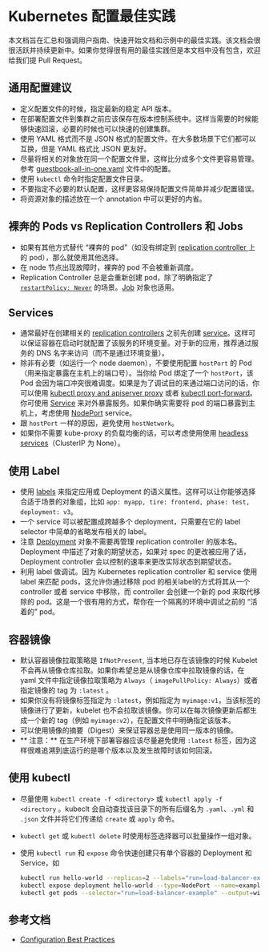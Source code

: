 # Kubernetes 配置最佳实践

本文档旨在汇总和强调用户指南、快速开始文档和示例中的最佳实践。该文档会很很活跃并持续更新中。如果你觉得很有用的最佳实践但是本文档中没有包含，欢迎给我们提 Pull Request。

## 通用配置建议

- 定义配置文件的时候，指定最新的稳定 API 版本。
- 在部署配置文件到集群之前应该保存在版本控制系统中。这样当需要的时候能够快速回滚，必要的时候也可以快速的创建集群。
- 使用 YAML 格式而不是 JSON 格式的配置文件。在大多数场景下它们都可以互换，但是 YAML 格式比 JSON 更友好。
- 尽量将相关的对象放在同一个配置文件里，这样比分成多个文件更容易管理。参考 [guestbook-all-in-one.yaml](https://github.com/kubernetes/examples/blob/master/guestbook/all-in-one/guestbook-all-in-one.yaml) 文件中的配置。
- 使用 `kubectl` 命令时指定配置文件目录。
- 不要指定不必要的默认配置，这样更容易保持配置文件简单并减少配置错误。
- 将资源对象的描述放在一个 annotation 中可以更好的内省。


## 裸奔的 Pods vs Replication Controllers 和 Jobs

- 如果有其他方式替代 “裸奔的 pod”（如没有绑定到 [replication controller ](https://kubernetes.io/docs/user-guide/replication-controller) 上的 pod），那么就使用其他选择。
- 在 node 节点出现故障时，裸奔的 pod 不会被重新调度。
- Replication Controller 总是会重新创建 pod，除了明确指定了 [`restartPolicy: Never`](https://kubernetes.io/docs/concepts/workloads/pods/pod-lifecycle/#restart-policy) 的场景。[Job](https://kubernetes.io/docs/concepts/jobs/run-to-completion-finite-workloads/) 对象也适用。


## Services

- 通常最好在创建相关的 [replication controllers](https://kubernetes.io/docs/concepts/workloads/controllers/replicationcontroller/) 之前先创建 [service](https://kubernetes.io/docs/concepts/services-networking/service/)。这样可以保证容器在启动时就配置了该服务的环境变量。对于新的应用，推荐通过服务的 DNS 名字来访问（而不是通过环境变量）。
- 除非有必要（如运行一个 node daemon），不要使用配置 `hostPort` 的 Pod（用来指定暴露在主机上的端口号）。当你给 Pod 绑定了一个 `hostPort`，该 Pod 会因为端口冲突很难调度。如果是为了调试目的来通过端口访问的话，你可以使用 [kubectl proxy and apiserver proxy](https://kubernetes.io/docs/tasks/access-kubernetes-api/http-proxy-access-api/) 或者 [kubectl port-forward](https://kubernetes.io/docs/tasks/access-application-cluster/port-forward-access-application-cluster/)。你可使用 [Service](https://kubernetes.io/docs/concepts/services-networking/service/) 来对外暴露服务。如果你确实需要将 pod 的端口暴露到主机上，考虑使用 [NodePort](https://kubernetes.io/docs/user-guide/services/#type-nodeport) service。
- 跟 `hostPort` 一样的原因，避免使用 `hostNetwork`。
- 如果你不需要 kube-proxy 的负载均衡的话，可以考虑使用使用 [headless services](https://kubernetes.io/docs/user-guide/services/#headless-services)（ClusterIP 为 None）。

## 使用 Label

- 使用 [labels](https://kubernetes.io/docs/user-guide/labels/) 来指定应用或 Deployment 的语义属性。这样可以让你能够选择合适于场景的对象组，比如 `app: myapp, tire: frontend, phase: test, deployment: v3`。
- 一个 service 可以被配置成跨越多个 deployment，只需要在它的 label selector 中简单的省略发布相关的 label。
- 注意 [Deployment](https://kubernetes.io/docs/concepts/workloads/controllers/deployment/) 对象不需要再管理 replication controller 的版本名。Deployment 中描述了对象的期望状态，如果对 spec 的更改被应用了话，Deployment controller 会以控制的速率来更改实际状态到期望状态。
- 利用 label 做调试。因为 Kubernetes replication controller 和 service 使用 label 来匹配 pods，这允许你通过移除 pod 的相关label的方式将其从一个 controller 或者 service 中移除，而 controller 会创建一个新的 pod 来取代移除的 pod。这是一个很有用的方式，帮你在一个隔离的环境中调试之前的 “活着的” pod。

## 容器镜像

- 默认容器镜像拉取策略是 `IfNotPresent`, 当本地已存在该镜像的时候 Kubelet 不会再从镜像仓库拉取。如果你希望总是从镜像仓库中拉取镜像的话，在 yaml 文件中指定镜像拉取策略为 `Always`（ `imagePullPolicy: Always`）或者指定镜像的 tag 为 `:latest` 。
- 如果你没有将镜像标签指定为 `:latest`，例如指定为 `myimage:v1`，当该标签的镜像进行了更新，kubelet 也不会拉取该镜像。你可以在每次镜像更新后都生成一个新的 tag（例如 `myimage:v2`），在配置文件中明确指定该版本。
- 可以使用镜像的摘要（Digest）来保证容器总是使用同一版本的镜像。
- ** 注意：** 在生产环境下部署容器应该尽量避免使用 `:latest` 标签，因为这样很难追溯到底运行的是哪个版本以及发生故障时该如何回滚。

## 使用 kubectl

- 尽量使用 `kubectl create -f <directory>` 或 `kubectl apply -f <directory` 。kubeclt 会自动查找该目录下的所有后缀名为 `.yaml`、`.yml` 和 `.json` 文件并将它们传递给 `create` 或 `apply` 命令。

- `kubectl get` 或 `kubectl delete` 时使用标签选择器可以批量操作一组对象。

- 使用 `kubectl run` 和 `expose` 命令快速创建只有单个容器的 Deployment 和 Service，如

  ```sh
  kubectl run hello-world --replicas=2 --labels="run=load-balancer-example" --image=gcr.io/google-samples/node-hello:1.0  --port=8080
  kubectl expose deployment hello-world --type=NodePort --name=example-service
  kubectl get pods --selector="run=load-balancer-example" --output=wide
  ```

## 参考文档

- [Configuration Best Practices](https://kubernetes.io/docs/concepts/configuration/overview/)
